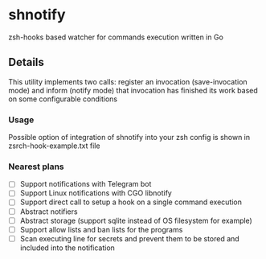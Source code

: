 # shnotify
zsh-hooks based watcher for commands execution written in Go

## Details
This utility implements two calls: register an invocation (save-invocation mode) and inform (notify mode) that invocation has finished its work based on some configurable conditions

### Usage
Possible option of integration of shnotify into your zsh config is shown in zsrch-hook-example.txt file

### Nearest plans
 - [ ] Support notifications with Telegram bot
 - [ ] Support Linux notifications with CGO libnotify
 - [ ] Support direct call to setup a hook on a single command execution
 - [ ] Abstract notifiers
 - [ ] Abstract storage (support sqlite instead of OS filesystem for example)
 - [ ] Support allow lists and ban lists for the programs
 - [ ] Scan executing line for secrets and prevent them to be stored and included into the notification
